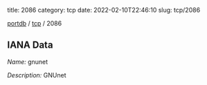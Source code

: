 title: 2086
category: tcp
date: 2022-02-10T22:46:10
slug: tcp/2086

[portdb](/) / [tcp](/category/tcp.html) / 2086


## IANA Data

_Name:_ gnunet

_Description:_ GNUnet

